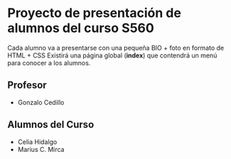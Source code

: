 # Proyecto de presentación de alumnos del curso S560

Cada alumno va a presentarse con una pequeña BIO + foto en formato de HTML + CSS
Existirá una página global (**index**) que contendrá un menú para conocer a los alumnos.

## Profesor

* Gonzalo Cedillo

## Alumnos del Curso

* Celia Hidalgo 
* Marius C. Mirca

